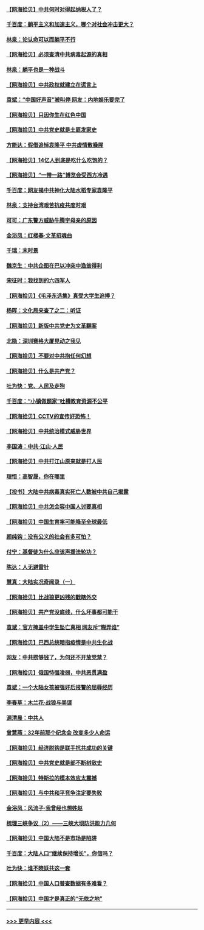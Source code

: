 #### [【网海拾贝】中共何时对得起纳税人了？](../pages/nsc993/n12985578.md?t=05310352) 
#### [千百度：躺平主义和加速主义，哪个对社会冲击更大？](../pages/nsc993/n12985512.md?t=05310352) 
#### [林泉：论认命可以而躺平不行](../pages/nsc993/n12985505.md?t=05310352) 
#### [【网海拾贝】必须查清中共病毒起源的真相](../pages/nsc993/n12984276.md?t=05310352) 
#### [林泉：躺平也是一种战斗](../pages/nsc993/n12984194.md?t=05310352) 
#### [【网海拾贝】中共政权就建立在谎言上](../pages/nsc993/n12981880.md?t=05310352) 
#### [袁斌：“中国好声音”被叫停 网友：内地娱乐要完了](../pages/nsc993/n12981826.md?t=05310352) 
#### [【网海拾贝】只因你生在红色中国](../pages/nsc993/n12979096.md?t=05310352) 
#### [【网海拾贝】中共党史就是土匪发家史](../pages/nsc993/n12976478.md?t=05310352) 
#### [方能达：假借追悼袁隆平 中共虚情散臊腥](../pages/nsc993/n12976396.md?t=05310352) 
#### [【网海拾贝】14亿人到底是吃什么吃饱的？](../pages/nsc993/n12974125.md?t=05310352) 
#### [【网海拾贝】“一带一路”博览会受西方冷遇](../pages/nsc993/n12971787.md?t=05310352) 
#### [千百度：网友揭中共神化大陆水稻专家袁隆平](../pages/nsc993/n12971733.md?t=05310352) 
#### [林泉：支持台湾艰苦抗疫共度时艰](../pages/nsc993/n12971350.md?t=05310352) 
#### [可可：广东警方威胁牛腾宇母亲的原因](../pages/nsc993/n12971100.md?t=05310352) 
#### [金浴凤：红楼春·文革招魂曲](../pages/nsc993/n12970354.md?t=05310352) 
#### [千瑞：末时景](../pages/nsc993/n12970337.md?t=05310352) 
#### [魏京生：中共企图在巴以冲突中渔翁得利](../pages/nsc993/n12970286.md?t=05310352) 
#### [宋征时：我找到的六四军人](../pages/nsc993/n12970213.md?t=05310352) 
#### [【网海拾贝】《毛泽东选集》真受大学生追捧？](../pages/nsc993/n12968779.md?t=05310352) 
#### [杨晖：文化局来查了之二：听证](../pages/nsc993/n12966528.md?t=05310352) 
#### [【网海拾贝】新版中共党史为文革翻案](../pages/nsc993/n12967526.md?t=05310352) 
#### [北隐：深圳赛格大厦晃动之我见](../pages/nsc993/n12967393.md?t=05310352) 
#### [【网海拾贝】不要对中共抱任何幻想](../pages/nsc993/n12965222.md?t=05310352) 
#### [【网海拾贝】什么是共产党？](../pages/nsc993/n12962781.md?t=05310352) 
#### [吐为快：党、人民及走狗](../pages/nsc993/n12962747.md?t=05310352) 
#### [千百度：“小镇做题家”吐槽教育资源不公平](../pages/nsc993/n12962705.md?t=05310352) 
#### [【网海拾贝】CCTV的宣传好恐怖！](../pages/nsc993/n12959984.md?t=05310352) 
#### [【网海拾贝】中共统治模式威胁世界](../pages/nsc993/n12957622.md?t=05310352) 
#### [李国涛：中共‧江山‧人民](../pages/nsc993/n12957502.md?t=05310352) 
#### [【网海拾贝】中共打江山原来就是打人民](../pages/nsc993/n12954345.md?t=05310352) 
#### [理悟：高智晟，你在哪里](../pages/nsc993/n12953115.md?t=05310352) 
#### [【投书】大陆中共病毒真实死亡人数被中共自己揭露](../pages/nsc993/n12953050.md?t=05310352) 
#### [【网海拾贝】中共怎会容中国人讨要真相](../pages/nsc993/n12952161.md?t=05310352) 
#### [【网海拾贝】中国生育率可能降至全球最低](../pages/nsc993/n12948793.md?t=05310352) 
#### [颜纯钩：没有公义的社会有多可怕？](../pages/nsc993/n12947626.md?t=05310352) 
#### [付宁：基督徒为什么应该声援法轮功？](../pages/nsc993/n12947233.md?t=05310352) 
#### [陈达：人无避雷针](../pages/nsc993/n12947098.md?t=05310352) 
#### [慧真：大陆实况奇闻录（一）](../pages/nsc993/n12945811.md?t=05310352) 
#### [【网海拾贝】比战狼更凶残的戳瞎外交](../pages/nsc993/n12945717.md?t=05310352) 
#### [【网海拾贝】共产党没底线，什么坏事都可能干](../pages/nsc993/n12942090.md?t=05310352) 
#### [袁斌：官方掩盖中学生坠亡真相 网友斥“糊弄谁”](../pages/nsc993/n12942029.md?t=05310352) 
#### [【网海拾贝】巴西总统暗指疫情是中共生化战](../pages/nsc993/n12938999.md?t=05310352) 
#### [网友：中共捞够钱了，为何还不开放党禁？](../pages/nsc993/n12938952.md?t=05310352) 
#### [【网海拾贝】俄国恃强凌弱，中共恶贯满盈](../pages/nsc993/n12936626.md?t=05310352) 
#### [袁斌：一个大陆女孩被强奸后报警的屈辱经历](../pages/nsc993/n12936547.md?t=05310352) 
#### [李春草：木兰花·战狼与美谍](../pages/nsc993/n12935995.md?t=05310352) 
#### [源清晨：中共人](../pages/nsc993/n12935589.md?t=05310352) 
#### [曾慧燕：32年前那个纪念会 改变多少人命运](../pages/nsc993/n12934233.md?t=05310352) 
#### [【网海拾贝】经济脱钩是联手抗共成功的关键](../pages/nsc993/n12934176.md?t=05310352) 
#### [【网海拾贝】中共党史就是部不断树敌史](../pages/nsc993/n12932844.md?t=05310352) 
#### [【网海拾贝】特斯拉的模本效应太震撼](../pages/nsc993/n12925626.md?t=05310352) 
#### [【网海拾贝】与中共和平竞争注定要失败](../pages/nsc993/n12923326.md?t=05310352) 
#### [金浴凤：风流子‧我曾经也想姓赵](../pages/nsc993/n12920911.md?t=05310352) 
#### [梳理三峡争议（2）——三峡大坝防洪能力几何](../pages/nsc993/n12920173.md?t=05310352) 
#### [【网海拾贝】中国大陆不是市场是陷阱](../pages/nsc993/n12920143.md?t=05310352) 
#### [千百度：大陆人口“继续保持增长”，你信吗？](../pages/nsc993/n12918946.md?t=05310352) 
#### [吐为快：谁不晓妖共这一套](../pages/nsc993/n12918941.md?t=05310352) 
#### [【网海拾贝】中国人口普查数据有多难看？](../pages/nsc993/n12917822.md?t=05310352) 
#### [【网海拾贝】中国才是真正的“无依之地”](../pages/nsc993/n12915845.md?t=05310352) 

----
#### [ >>> 更早内容 <<< ](../indexes/nsc993-earlier.md)
